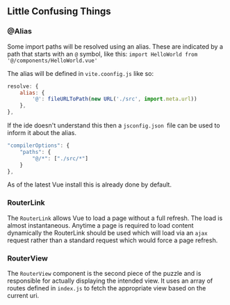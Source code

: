 ## Little Confusing Things

### @Alias
Some import paths will be resolved using an alias. These are indicated by a path that starts with an `@` symbol, like this: `import HelloWorld from '@/components/HelloWorld.vue'`

The alias will be defined in `vite.coonfig.js` like so:
```js
resolve: {
    alias: {
        '@': fileURLToPath(new URL('./src', import.meta.url))
    },
},
```

If the ide doesn't understand this then a `jsconfig.json `file can be used to inform it about the alias.
```js
"compilerOptions": {
    "paths": {
        "@/*": ["./src/*"]
    }
},
```

As of the latest Vue install this is already done by default.

### RouterLink
The `RouterLink` allows Vue to load a page without a full refresh. The load is almost instantaneous. Anytime a page is required to load content dynamically the RouterLink should be used which will load via an `ajax` request rather than a standard request which would force a page refresh.

### RouterView
The `RouterView` component is the second piece of the puzzle and is responsible for actually displaying the intended view. It uses an array of routes defined in `index.js` to fetch the appropriate view based on the current uri.